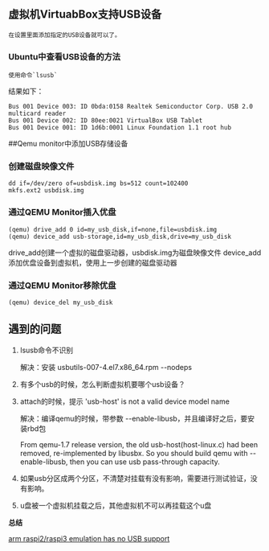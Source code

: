 
## 虚拟机VirtuabBox支持USB设备

    在设置里面添加指定的USB设备就可以了。

### Ubuntu中查看USB设备的方法

    使用命令`lsusb`

结果如下：

    Bus 001 Device 003: ID 0bda:0158 Realtek Semiconductor Corp. USB 2.0 multicard reader
    Bus 001 Device 002: ID 80ee:0021 VirtualBox USB Tablet
    Bus 001 Device 001: ID 1d6b:0001 Linux Foundation 1.1 root hub

##Qemu monitor中添加USB存储设备

### 创建磁盘映像文件

    dd if=/dev/zero of=usbdisk.img bs=512 count=102400
    mkfs.ext2 usbdisk.img

### 通过QEMU Monitor插入优盘

    (qemu) drive_add 0 id=my_usb_disk,if=none,file=usbdisk.img
    (qemu) device_add usb-storage,id=my_usb_disk,drive=my_usb_disk

drive_add创建一个虚拟的磁盘驱动器，usbdisk.img为磁盘映像文件
device_add添加优盘设备到虚拟机，使用上一步创建的磁盘驱动器

### 通过QEMU Monitor移除优盘

    (qemu) device_del my_usb_disk

## 遇到的问题

1. lsusb命令不识别

    解决：安装 usbutils-007-4.el7.x86_64.rpm --nodeps

2. 有多个usb的时候，怎么判断虚拟机要哪个usb设备？
3. attach的时候，提示 'usb-host' is not a valid device model name

    解决：编译qemu的时候，带参数 --enable-libusb，并且编译好之后，要安装rbd包

    From qemu-1.7 release version, the old usb-host(host-linux.c) had been removed, re-implemented by libusbx. So you should build qemu with --enable-libusb, then you can use usb pass-through capacity.

4. 如果usb分区成两个分区，不清楚对挂载有没有影响，需要进行测试验证，没有影响。
5. u盘被一个虚拟机挂载之后，其他虚拟机不可以再挂载这个u盘

**总结**

[arm raspi2/raspi3 emulation has no USB support](https://bugs.launchpad.net/qemu/+bug/1772165)
